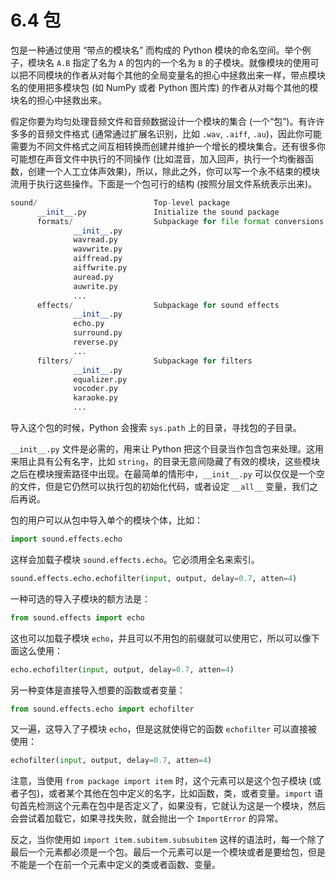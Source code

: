 # 6.4 包

包是一种通过使用 “带点的模块名” 而构成的 Python 模块的命名空间。举个例子，模块名 `A.B` 指定了名为 `A` 的包内的一个名为 `B` 的子模块。就像模块的使用可以把不同模块的作者从对每个其他的全局变量名的担心中拯救出来一样，带点模块名的使用把多模块包 (如 NumPy 或者 Python 图片库) 的作者从对每个其他的模块名的担心中拯救出来。

假定你要为均匀处理音频文件和音频数据设计一个模块的集合 (一个“包”)。有许许多多的音频文件格式 (通常通过扩展名识别，比如 `.wav`, `.aiff`, `.au`)，因此你可能需要为不同文件格式之间互相转换而创建并维护一个增长的模块集合。还有很多你可能想在声音文件中执行的不同操作 (比如混音，加入回声，执行一个均衡器函数，创建一个人工立体声效果)，所以，除此之外，你可以写一个永不结束的模块流用于执行这些操作。下面是一个包可行的结构 (按照分层文件系统表示出来)。

```python
sound/                          Top-level package
      __init__.py               Initialize the sound package
      formats/                  Subpackage for file format conversions
              __init__.py
              wavread.py
              wavwrite.py
              aiffread.py
              aiffwrite.py
              auread.py
              auwrite.py
              ...
      effects/                  Subpackage for sound effects
              __init__.py
              echo.py
              surround.py
              reverse.py
              ...
      filters/                  Subpackage for filters
              __init__.py
              equalizer.py
              vocoder.py
              karaoke.py
              ...
```

导入这个包的时候，Python 会搜索 `sys.path` 上的目录，寻找包的子目录。

`__init__.py` 文件是必需的，用来让 Python 把这个目录当作包含包来处理。这用来阻止具有公有名字，比如 `string`，的目录无意间隐藏了有效的模块，这些模块之后在模块搜索路径中出现。在最简单的情形中，`__init__.py` 可以仅仅是一个空的文件，但是它仍然可以执行包的初始化代码，或者设定 `__all__` 变量，我们之后再说。

包的用户可以从包中导入单个的模块个体，比如：

```python
import sound.effects.echo
```

这样会加载子模块 `sound.effects.echo`。它必须用全名来索引。

```python
sound.effects.echo.echofilter(input, output, delay=0.7, atten=4)
```

一种可选的导入子模块的额方法是：

```python
from sound.effects import echo
```

这也可以加载子模块 `echo`，并且可以不用包的前缀就可以使用它，所以可以像下面这么使用：

```python
echo.echofilter(input, output, delay=0.7, atten=4)
```

另一种变体是直接导入想要的函数或者变量：

```python
from sound.effects.echo import echofilter
```

又一遍，这导入了子模块 `echo`，但是这就使得它的函数 `echofilter` 可以直接被使用：

```python
echofilter(input, output, delay=0.7, atten=4)
```

注意，当使用 `from package import item` 时，这个元素可以是这个包子模块 (或者子包)，或者某个其他在包中定义的名字，比如函数，类，或者变量。`import` 语句首先检测这个元素在包中是否定义了，如果没有，它就认为这是一个模块，然后会尝试着加载它，如果寻找失败，就会抛出一个 `ImportError` 的异常。

反之，当你使用如 `import item.subitem.subsubitem` 这样的语法时，每一个除了最后一个元素都必须是一个包。最后一个元素可以是一个模块或者是要给包，但是不能是一个在前一个元素中定义的类或者函数、变量。